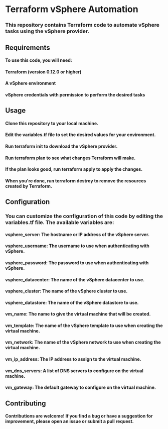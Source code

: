 # Terraform vSphere Automation
### This repository contains Terraform code to automate vSphere tasks using the vSphere provider.

## Requirements
####  To use this code, you will need:

 #### Terraform (version 0.12.0 or higher)
 #### A vSphere environment
 #### vSphere credentials with permission to perform the desired tasks

## Usage
 #### Clone this repository to your local machine.
 #### Edit the variables.tf file to set the desired values for your environment.
  #### Run terraform init to download the vSphere provider.
####  Run terraform plan to see what changes Terraform will make.
####  If the plan looks good, run terraform apply to apply the changes.
 #### When you're done, run terraform destroy to remove the resources created by Terraform.
  
## Configuration
### You can customize the configuration of this code by editing the variables.tf file. The available variables are:

#### vsphere_server: The hostname or IP address of the vSphere server.
  #### vsphere_username: The username to use when authenticating with vSphere.
 #### vsphere_password: The password to use when authenticating with vSphere.
####  vsphere_datacenter: The name of the vSphere datacenter to use.
####  vsphere_cluster: The name of the vSphere cluster to use.
####  vsphere_datastore: The name of the vSphere datastore to use.
####  vm_name: The name to give the virtual machine that will be created.
 #### vm_template: The name of the vSphere template to use when creating the virtual machine.
####  vm_network: The name of the vSphere network to use when creating the virtual machine.
 #### vm_ip_address: The IP address to assign to the virtual machine.
 #### vm_dns_servers: A list of DNS servers to configure on the virtual machine.
####  vm_gateway: The default gateway to configure on the virtual machine.
  
## Contributing
 #### Contributions are welcome! If you find a bug or have a suggestion for improvement, please open an issue or submit a pull request.

